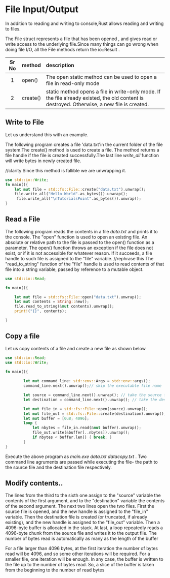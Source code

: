 # File Input/Output

In addition to reading and writing to console,Rust allows reading and writing to files.

The File struct represents a file that has been opened , and gives read or write access to the underlying file.Since many things can go wrong when doing file I/O, all the File methods return the io::Result<T> .


|Sr No |  method    | description|  
|:----:|:----------|:-------|
| 1    |  open()  | The open static method can be used to open a file in read-only mode
| 2    |  create()  | static method opens a file in write-only mode. If the file already existed, the old content is destroyed. Otherwise, a new file is created.

## Write to File

Let us understand this with an example.

The following program creates a file 'data.txt'in the current folder of the file system.The create() method is used to create a file. The method returns a file handle if the file is created successfully.The last line *write_all* function will write bytes in newly created file.

//clarity 
Since this method is fallible we are unwrapping it.

```rust
use std::io::Write;
fn main(){
    let mut file = std::fs::File::create("data.txt").unwrap();
    file.write_all("Hello World".as_bytes()).unwrap();
     file.write_all("\nTutorialsPoint".as_bytes()).unwrap();
}
```

## Read a File

The following program reads the contents in a file *data.txt* and prints it to the console.
The "open" function is used to open an existing file. An absolute or relative path to the file is passed to the open() function as a parameter.
The open() function throws an exception if the file does not exist, or if it is not accessible for whatever reason. If it succeeds, a file handle to such file is assigned to the "file" variable.
//rephrase this 
The "read_to_string" function of the "file" handle is used to read contents of that file into a string variable, passed by reference to a mutable object.
```rust
use std::io::Read;

fn main(){

    let mut file = std::fs::File::open("data.txt").unwrap();
    let mut contents = String::new();
    file.read_to_string(&mut contents).unwrap();
    print!("{}", contents);

}

```

## Copy a file

Let us copy contents of a file and create a new file as shown below

```rust
use std::io::Read;
use std::io::Write;

fn main(){
 
        let mut command_line: std::env::Args = std::env::args();
        command_line.next().unwrap();// skip the executable file name

        let source = command_line.next().unwrap(); // take the source file
        let destination = command_line.next().unwrap(); // take the destination file

        let mut file_in = std::fs::File::open(source).unwrap();
        let mut file_out = std::fs::File::create(destination).unwrap();
        let mut buffer = [0u8; 4096];
        loop {
            let nbytes = file_in.read(&mut buffer).unwrap();
            file_out.write(&buffer[..nbytes]).unwrap();
            if nbytes < buffer.len() { break; }
        }
}

```
Execute the above program as *main.exe data.txt datacopy.txt* . Two command line agruments are passed while executing the file- the path to the source file and the destination file respectively.

## Modify contents..
The lines from the third to the sixth one assign to the "source" variable the contents of the first argument, and to the "destination" variable the contents of the second argument.
The next two lines open the two files. First the source file is opened, and the new handle is assigned to the "file_in" variable. Then the destination file is created (or truncated, if already existing), and the new handle is assigned to the "file_out" variable.
Then a 4096-byte buffer is allocated in the stack.
At last, a loop repeatedly reads a 4096-byte chunk from the source file and writes it to the output file. The number of bytes read is automatically as many as the length of the buffer

For a file larger than 4096 bytes, at the first iteration the number of bytes read will be 4096, and so some other iterations will be required. For a smaller file, one iteration will be enough. 
In any case, the buffer is written to the file up to the number of bytes read. So, a slice of the buffer is taken from the beginning to the number of read bytes
